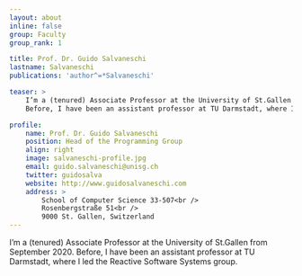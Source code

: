 ```yaml
---
layout: about
inline: false
group: Faculty
group_rank: 1

title: Prof. Dr. Guido Salvaneschi
lastname: Salvaneschi
publications: 'author^=*Salvaneschi'

teaser: >
    I’m a (tenured) Associate Professor at the University of St.Gallen from September 2020.
    Before, I have been an assistant professor at TU Darmstadt, where I led the Reactive Software Systems group.

profile:
    name: Prof. Dr. Guido Salvaneschi
    position: Head of the Programming Group
    align: right
    image: salvaneschi-profile.jpg
    email: guido.salvaneschi@unisg.ch
    twitter: guidosalva
    website: http://www.guidosalvaneschi.com
    address: >
        School of Computer Science 33-507<br />
        Rosenbergstraße 51<br />
        9000 St. Gallen, Switzerland
---
```


I’m a (tenured) Associate Professor at the University of St.Gallen from September 2020.
Before, I have been an assistant professor at TU Darmstadt, where I led the Reactive Software Systems group.
